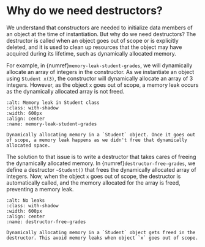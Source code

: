 # Why do we need destructors?

We understand that constructors are needed to initialize data members of an object at the time of instantiation. But why do we need destructors? The destructor is called when an object goes out of scope or is explicitly deleted, and it is used to clean up resources that the object may have acquired during its lifetime, such as dynamically allocated memory.

For example, in {numref}`memory-leak-student-grades`, we will dynamically allocate an array of integers in the constructor. As we instantiate an object using `Student x(3)`, the constructor will dynamically allocate an array of 3 integers. However, as the object `x` goes out of scope, a memory leak occurs as the dynamically allocated array is not freed. 

```{figure} ./images/memory-leak-student-grades.png
:alt: Memory leak in Student class
:class: with-shadow
:width: 600px
:align: center
:name: memory-leak-student-grades

Dynamically allocating memory in a `Student` object. Once it goes out of scope, a memory leak happens as we didn't free that dynamically allocated space. 
```

The solution to that issue is to write a destructor that takes cares of freeing the dynamically allocated memory. In {numref}`destructor-free-grades`, we define a destructor `~Student()` that frees the dynamically allocated array of integers. Now, when the object `x` goes out of scope, the destructor is automatically called, and the memory allocated for the array is freed, preventing a memory leak. 

```{figure} ./images/destructor-free-grades.png
:alt: No leaks
:class: with-shadow
:width: 600px
:align: center
:name: destructor-free-grades

Dynamically allocating memory in a `Student` object gets freed in the destructor. This avoid memory leaks when object `x` goes out of scope. 
```

